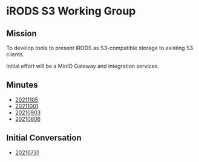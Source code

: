 # iRODS S3 Working Group

## Mission

To develop tools to present iRODS as S3-compatible storage to existing S3 clients.

Initial effort will be a MinIO Gateway and integration services.

## Minutes

 - [20211105](20211105-minutes.md)
 - [20211001](20211001-minutes.md)
 - [20210903](20210903-minutes.md)
 - [20210806](20210806-minutes.md)

## Initial Conversation

 - [20210731](20210731-email.md)
